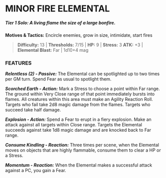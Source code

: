 # MINOR FIRE ELEMENTAL

##### **Tier 1 Solo:** *A living flame the size of a large bonfire.*

**Motives & Tactics:** Encircle enemies, grow in size, intimidate, start fires

> **Difficulty:** 13 | **Thresholds:** 7/15 | **HP:** 9 | **Stress:** 3
> **ATK:** +3 | **Elemental Blast:** Far | 1d10+4 mag

### FEATURES

***Relentless (2) - Passive:*** The Elemental can be spotlighted up to two times per GM turn. Spend Fear as usual to spotlight them.

***Scorched Earth - Action:*** Mark a Stress to choose a point within Far range. The ground within Very Close range of that point immediately bursts into flames. All creatures within this area must make an Agility Reaction Roll. Targets who fail take 2d8 magic damage from the flames. Targets who succeed take half damage.

***Explosion - Action:*** Spend a Fear to erupt in a fiery explosion. Make an attack against all targets within Close range. Targets the Elemental succeeds against take 1d8 magic damage and are knocked back to Far range.

***Consume Kindling - Reaction:*** Three times per scene, when the Elemental moves on objects that are highly flammable, consume them to clear a HP or a Stress.

***Momentum - Reaction:*** When the Elemental makes a successful attack against a PC, you gain a Fear.
